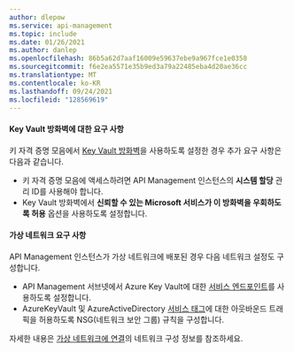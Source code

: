 ```yaml
---
author: dlepow
ms.service: api-management
ms.topic: include
ms.date: 01/26/2021
ms.author: danlep
ms.openlocfilehash: 86b5a62d7aaf16009e59637ebe9a967fce1e0358
ms.sourcegitcommit: f6e2ea5571e35b9ed3a79a22485eba4d20ae36cc
ms.translationtype: MT
ms.contentlocale: ko-KR
ms.lasthandoff: 09/24/2021
ms.locfileid: "128569619"
---
```

#### <a name="requirements-for-key-vault-firewall"></a>Key Vault 방화벽에 대한 요구 사항

키 자격 증명 모음에서 [Key Vault 방화벽](../articles/key-vault/general/network-security.md)을 사용하도록 설정한 경우 추가 요구 사항은 다음과 같습니다.

* 키 자격 증명 모음에 액세스하려면 API Management 인스턴스의 **시스템 할당** 관리 ID를 사용해야 합니다.
* Key Vault 방화벽에서 **신뢰할 수 있는 Microsoft 서비스가 이 방화벽을 우회하도록 허용** 옵션을 사용하도록 설정합니다.

#### <a name="virtual-network-requirements"></a>가상 네트워크 요구 사항

API Management 인스턴스가 가상 네트워크에 배포된 경우 다음 네트워크 설정도 구성합니다.

* API Management 서브넷에서 Azure Key Vault에 대한 [서비스 엔드포인트](../articles/key-vault/general/overview-vnet-service-endpoints.md)를 사용하도록 설정합니다.
* AzureKeyVault 및 AzureActiveDirectory [서비스 태그](../articles/virtual-network/service-tags-overview.md)에 대한 아웃바운드 트래픽을 허용하도록 NSG(네트워크 보안 그룹) 규칙을 구성합니다. 

자세한 내용은 [가상 네트워크에 연결](../articles/api-management/api-management-using-with-vnet.md#network-configuration-issues)의 네트워크 구성 정보를 참조하세요.